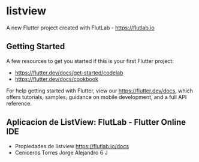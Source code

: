 # listview

A new Flutter project created with FlutLab - https://flutlab.io

## Getting Started

A few resources to get you started if this is your first Flutter project:

- https://flutter.dev/docs/get-started/codelab
- https://flutter.dev/docs/cookbook

For help getting started with Flutter, view our
https://flutter.dev/docs, which offers tutorials,
samples, guidance on mobile development, and a full API reference.

## Aplicacion de ListView: FlutLab - Flutter Online IDE

- Propiedades de listview https://flutlab.io/docs
- Ceniceros Torres Jorge Alejandro 6 J
